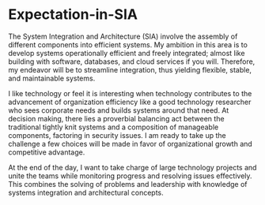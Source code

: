# Expectation-in-SIA
The System Integration and Architecture (SIA) involve the assembly of different components into efficient systems. My ambition in this area is to develop systems operationally efficient and freely integrated; almost like building with software, databases, and cloud services if you will. Therefore, my endeavor will be to streamline integration, thus yielding flexible, stable, and maintainable systems.

I like technology or feel it is interesting when technology contributes to the advancement of organization efficiency like a good technology researcher who sees corporate needs and builds systems around that need. At decision making, there lies a proverbial balancing act between the traditional tightly knit systems and a composition of manageable components, factoring in security issues. I am ready to take up the challenge a few choices will be made in favor of organizational growth and competitive advantage.

At the end of the day, I want to take charge of large technology projects and unite the teams while monitoring progress and resolving issues effectively. This combines the solving of problems and leadership with knowledge of systems integration and architectural concepts.
